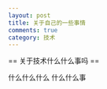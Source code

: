 ```yaml
---
layout: post
title: 关于自己的一些事情
comments: true
category: 技术
---
```







== 关于技术什么什么事吗 ==

什么什么什么
什么什么事
